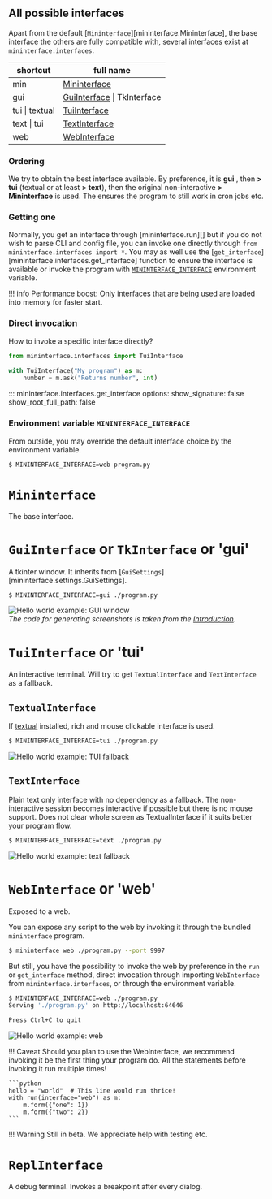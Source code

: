 ## All possible interfaces

Apart from the default [`Mininterface`][mininterface.Mininterface], the base interface the others are fully compatible with, several interfaces exist at `mininterface.interfaces`.

| shortcut | full name |
| -- | -- |
| min | [Mininterface](#mininterface) |
| gui | [GuiInterface](#guiinterface-or-tkinterface-or-gui) \| TkInterface |
| tui \| textual | [TuiInterface](#tuiinterface-or-tui) |
| text \| tui | [TextInterface](#textinterface) |
| web | [WebInterface](#webinterface-or-web) |

### Ordering

We try to obtain the best interface available. By preference, it is **gui** , then **> tui** (textual or at least **> text**), then the original non-interactive **> Mininterface** is used. The ensures the program to still work in cron jobs etc.

### Getting one

Normally, you get an interface through [mininterface.run][]
but if you do not wish to parse CLI and config file, you can invoke one directly through `from mininterface.interfaces import *`. You may as well use the [`get_interface`][mininterface.interfaces.get_interface] function to ensure the interface is available or invoke the program with [`MININTERFACE_INTERFACE`](#environment-variable-mininterface_interface) environment variable.

!!! info
    Performance boost: Only interfaces that are being used are loaded into memory for faster start.

### Direct invocation

How to invoke a specific interface directly?

```python
from mininterface.interfaces import TuiInterface

with TuiInterface("My program") as m:
    number = m.ask("Returns number", int)
```

::: mininterface.interfaces.get_interface
    options:
        show_signature: false
        show_root_full_path: false

### Environment variable `MININTERFACE_INTERFACE`

From outside, you may override the default interface choice by the environment variable.

`$ MININTERFACE_INTERFACE=web program.py`

# `Mininterface`

The base interface.

# `GuiInterface` or `TkInterface` or 'gui'

A tkinter window. It inherits from [`GuiSettings`][mininterface.settings.GuiSettings].

```bash
$ MININTERFACE_INTERFACE=gui ./program.py
```

![Hello world example: GUI window](asset/hello-gui.avif "A minimal use case – GUI")
<br>*The code for generating screenshots is taken from the [Introduction](index.md).*

# `TuiInterface` or 'tui'

An interactive terminal. Will try to get `TextualInterface` and `TextInterface` as a fallback.

## `TextualInterface`

If [textual](https://github.com/Textualize/textual) installed, rich and mouse clickable interface is used.

```bash
$ MININTERFACE_INTERFACE=tui ./program.py
```

![Hello world example: TUI fallback](asset/hello-tui.avif "A minimal use case – TUI fallback")

## `TextInterface`

Plain text only interface with no dependency as a fallback. The non-interactive session becomes interactive if possible but there is no mouse support. Does not clear whole screen as TextualInterface if it suits better your program flow.

```bash
$ MININTERFACE_INTERFACE=text ./program.py
```
![Hello world example: text fallback](asset/hello-text.avif "A minimal use case – text fallback")

# `WebInterface` or 'web'

Exposed to a web.

You can expose any script to the web by invoking it through the bundled `mininterface` program.


```bash
$ mininterface web ./program.py --port 9997
```

But still, you have the possibility to invoke the web by preference in the `run` or `get_interface` method, direct invocation through importing `WebInterface` from `mininterface.interfaces`, or through the environment variable.

```bash
$ MININTERFACE_INTERFACE=web ./program.py
Serving './program.py' on http://localhost:64646

Press Ctrl+C to quit
```
![Hello world example: web](asset/hello-web.avif "A minimal use case – web")



!!! Caveat
    Should you plan to use the WebInterface, we recommend invoking it be the first thing your program do. All the statements before invoking it run multiple times!

    ```python
    hello = "world"  # This line would run thrice!
    with run(interface="web") as m:
        m.form({"one": 1})
        m.form({"two": 2})
    ```

!!! Warning
    Still in beta. We appreciate help with testing etc.

# `ReplInterface`

A debug terminal. Invokes a breakpoint after every dialog.
